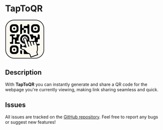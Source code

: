 # TapToQR

![TapToQR Logo](./addon/img/ic_TapToQR_128.png)

## Description

With **TapToQR** you can instantly generate and share a QR code for the webpage you're currently viewing, making link sharing seamless and quick.

## Issues

All issues are tracked on the [GitHub repository](https://github.com/clFaster/TapToQR/issues). 
Feel free to report any bugs or suggest new features!